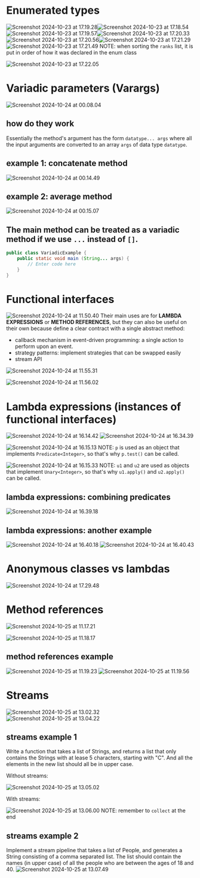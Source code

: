 # Enumerated types
![Screenshot 2024-10-23 at 17.19.28](attachments/Screenshot%202024-10-23%20at%2017.19.28.png)![Screenshot 2024-10-23 at 17.18.54](attachments/Screenshot%202024-10-23%20at%2017.18.54.png)
![Screenshot 2024-10-23 at 17.19.57](attachments/Screenshot%202024-10-23%20at%2017.19.57.png)![Screenshot 2024-10-23 at 17.20.33](attachments/Screenshot%202024-10-23%20at%2017.20.33.png)![Screenshot 2024-10-23 at 17.20.56](attachments/Screenshot%202024-10-23%20at%2017.20.56.png)![Screenshot 2024-10-23 at 17.21.29](attachments/Screenshot%202024-10-23%20at%2017.21.29.png)
![Screenshot 2024-10-23 at 17.21.49](attachments/Screenshot%202024-10-23%20at%2017.21.49.png)
NOTE: when sorting the `ranks` list, it is put in order of how it was declared in the enum class

![Screenshot 2024-10-23 at 17.22.05](attachments/Screenshot%202024-10-23%20at%2017.22.05.png)
# Variadic parameters (Varargs)
![Screenshot 2024-10-24 at 00.08.04](attachments/Screenshot%202024-10-24%20at%2000.08.04.png)
## how do they work
Essentially the method's argument has the form `datatype... args` where all the input arguments are converted to an array `args` of data type `datatype`.
## example 1: concatenate method
![Screenshot 2024-10-24 at 00.14.49](attachments/Screenshot%202024-10-24%20at%2000.14.49.png)
## example 2: average method
![Screenshot 2024-10-24 at 00.15.07](attachments/Screenshot%202024-10-24%20at%2000.15.07.png)
## The main method can be treated as a variadic method if we use `...` instead of `[]`.
```java
public class VariadicExample {
	public static void main (String... args) {
		// Enter code here
	}
}
```
# Functional interfaces
![Screenshot 2024-10-24 at 11.50.40](attachments/Screenshot%202024-10-24%20at%2011.50.40.png)
Their main uses are for **LAMBDA EXPRESSIONS** or **METHOD REFERENCES**, but they can also be useful on their own because define a clear contract with a single abstract method:
- callback mechanism in event-driven programming: a single action to perform upon an event.
- strategy patterns: implement strategies that can be swapped easily
- stream API

![Screenshot 2024-10-24 at 11.55.31](attachments/Screenshot%202024-10-24%20at%2011.55.31.png)

![Screenshot 2024-10-24 at 11.56.02](attachments/Screenshot%202024-10-24%20at%2011.56.02.png)
# Lambda expressions (instances of functional interfaces)
![Screenshot 2024-10-24 at 16.14.42](attachments/Screenshot%202024-10-24%20at%2016.14.42.png)
![Screenshot 2024-10-24 at 16.34.39](attachments/Screenshot%202024-10-24%20at%2016.34.39.png)

![Screenshot 2024-10-24 at 16.15.13](attachments/Screenshot%202024-10-24%20at%2016.15.13.png)
NOTE: `p` is used as an object that implements `Predicate<Integer>`, so that's why `p.test()` can be called.

![Screenshot 2024-10-24 at 16.15.33](attachments/Screenshot%202024-10-24%20at%2016.15.33.png)
NOTE: `u1` and `u2` are used as objects that implement `Unary<Integer>`, so that's why `u1.apply()` and `u2.apply()` can be called.
## lambda expressions: combining predicates
![Screenshot 2024-10-24 at 16.39.18](attachments/Screenshot%202024-10-24%20at%2016.39.18.png)
## lambda expressions: another example
![Screenshot 2024-10-24 at 16.40.18](attachments/Screenshot%202024-10-24%20at%2016.40.18.png)
![Screenshot 2024-10-24 at 16.40.43](attachments/Screenshot%202024-10-24%20at%2016.40.43.png)
# Anonymous classes vs lambdas
![Screenshot 2024-10-24 at 17.29.48](attachments/Screenshot%202024-10-24%20at%2017.29.48.png)
# Method references
![Screenshot 2024-10-25 at 11.17.21](attachments/Screenshot%202024-10-25%20at%2011.17.21.png)

![Screenshot 2024-10-25 at 11.18.17](attachments/Screenshot%202024-10-25%20at%2011.18.17.png)
## method references example
![Screenshot 2024-10-25 at 11.19.23](attachments/Screenshot%202024-10-25%20at%2011.19.23.png)
![Screenshot 2024-10-25 at 11.19.56](attachments/Screenshot%202024-10-25%20at%2011.19.56.png)
# Streams
![Screenshot 2024-10-25 at 13.02.32](attachments/Screenshot%202024-10-25%20at%2013.02.32.png)
![Screenshot 2024-10-25 at 13.04.22](attachments/Screenshot%202024-10-25%20at%2013.04.22.png)

## streams example 1
Write a function that takes a list of Strings, and returns a list that only contains the Strings with at lease 5 characters, starting with "C". And all the elements in the new list should all be in upper case.

Without streams:

![Screenshot 2024-10-25 at 13.05.02](attachments/Screenshot%202024-10-25%20at%2013.05.02.png)

With streams:

![Screenshot 2024-10-25 at 13.06.00](attachments/Screenshot%202024-10-25%20at%2013.06.00.png)
NOTE: remember to `collect` at the end
## streams example 2
Implement a stream pipeline that takes a list of People, and generates a String consisting of a comma separated list. The list should contain the names (in upper case) of all the people who are between the ages of 18 and 40.
![Screenshot 2024-10-25 at 13.07.49](attachments/Screenshot%202024-10-25%20at%2013.07.49.png)

 
